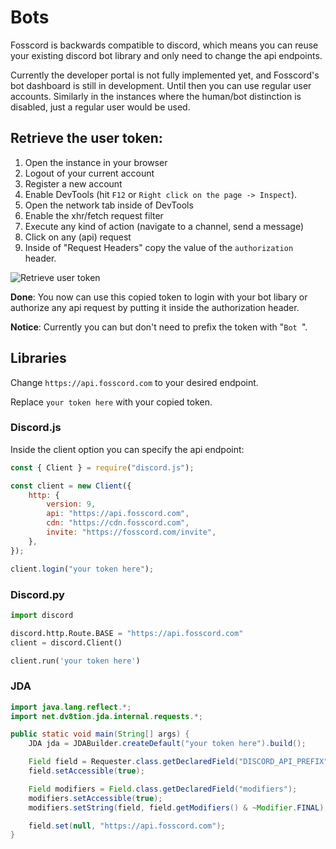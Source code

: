 # Bots

Fosscord is backwards compatible to discord, which means you can reuse your existing discord bot library and only need to change the api endpoints.

Currently the developer portal is not fully implemented yet, and Fosscord's bot dashboard is still in development. Until then you can use regular user accounts. Similarly in the instances where the human/bot distinction is disabled, just a regular user would be used.

## Retrieve the user token:

1. Open the instance in your browser
2. Logout of your current account
3. Register a new account
4. Enable DevTools (hit `F12` or `Right click on the page -> Inspect`).
5. Open the network tab inside of DevTools
6. Enable the xhr/fetch request filter
7. Execute any kind of action (navigate to a channel, send a message)
8. Click on any (api) request
9. Inside of "Request Headers" copy the value of the `authorization` header.

![Retrieve user token](https://user-images.githubusercontent.com/34555296/136654084-73c2c2a2-0a54-46f3-b10d-ff20cd64c656.jpg)

**Done**: You now can use this copied token to login with your bot libary or authorize any api request by putting it inside the authorization header.

**Notice**: Currently you can but don't need to prefix the token with "`Bot `".

## Libraries

Change `https://api.fosscord.com` to your desired endpoint.

Replace `your token here` with your copied token.

### Discord.js

Inside the client option you can specify the api endpoint:

```js
const { Client } = require("discord.js");

const client = new Client({
    http: {
        version: 9,
        api: "https://api.fosscord.com",
        cdn: "https://cdn.fosscord.com",
        invite: "https://fosscord.com/invite",
    },
});

client.login("your token here");
```

### Discord.py

```py
import discord

discord.http.Route.BASE = "https://api.fosscord.com"
client = discord.Client()

client.run('your token here')
```

### JDA

```java
import java.lang.reflect.*;
import net.dv8tion.jda.internal.requests.*;

public static void main(String[] args) {
	JDA jda = JDABuilder.createDefault("your token here").build();

	Field field = Requester.class.getDeclaredField("DISCORD_API_PREFIX")
	field.setAccessible(true);

	Field modifiers = Field.class.getDeclaredField("modifiers");
	modifiers.setAccessible(true);
	modifiers.setString(field, field.getModifiers() & ~Modifier.FINAL);

	field.set(null, "https://api.fosscord.com");
}
```
